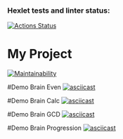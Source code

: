 ### Hexlet tests and linter status:
[![Actions Status](https://github.com/ntenengolts/python-project-49/actions/workflows/hexlet-check.yml/badge.svg)](https://github.com/ntenengolts/python-project-49/actions)

# My Project
[![Maintainability](https://api.codeclimate.com/v1/badges/e7cb024b471b83f27558/maintainability)](https://codeclimate.com/github/ntenengolts/python-project-49/maintainability)

#Demo Brain Even
[![asciicast](https://asciinema.org/a/534b113b-3062-478e-933e-dda920911a1a.png)](https://asciinema.org/a/534b113b-3062-478e-933e-dda920911a1a)

#Demo Brain Calc
[![asciicast](https://asciinema.org/a/534b113b-3062-478e-933e-dda920911a1a.png)](https://asciinema.org/a/534b113b-3062-478e-933e-dda920911a1a)

#Demo Brain GCD
[![asciicast](https://asciinema.org/a/534b113b-3062-478e-933e-dda920911a1a.png)](https://asciinema.org/a/534b113b-3062-478e-933e-dda920911a1a)

#Demo Brain Progression
[![asciicast](https://asciinema.org/a/534b113b-3062-478e-933e-dda920911a1a.png)](https://asciinema.org/a/534b113b-3062-478e-933e-dda920911a1a)

